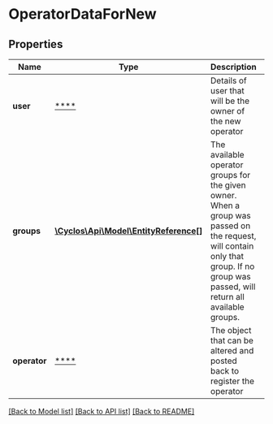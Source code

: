 # OperatorDataForNew

## Properties
Name | Type | Description | Notes
------------ | ------------- | ------------- | -------------
**user** | [****](.md) | Details of user that will be the owner of the new operator | [optional] 
**groups** | [**\Cyclos\Api\Model\EntityReference[]**](EntityReference.md) | The available operator groups for the given owner. When a group was passed on the request, will contain only that group. If no group was passed, will return all available groups. | [optional] 
**operator** | [****](.md) | The object that can be altered and posted back to register the operator | [optional] 

[[Back to Model list]](../../README.md#documentation-for-models) [[Back to API list]](../../README.md#documentation-for-api-endpoints) [[Back to README]](../../README.md)

